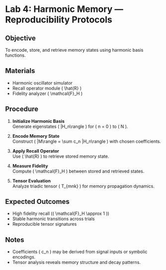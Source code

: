 # Lab 4: Harmonic Memory — Reproducibility Protocols

## Objective

To encode, store, and retrieve memory states using harmonic basis functions.

## Materials

- Harmonic oscillator simulator
- Recall operator module \( \hat{R} \)
- Fidelity analyzer \( \mathcal{F}_H \)

## Procedure

1. **Initialize Harmonic Basis**  
   Generate eigenstates \( |H_n\rangle \) for \( n = 0 \) to \( N \).

2. **Encode Memory State**  
   Construct \( |M\rangle = \sum c_n |H_n\rangle \) with chosen coefficients.

3. **Apply Recall Operator**  
   Use \( \hat{R} \) to retrieve stored memory state.

4. **Measure Fidelity**  
   Compute \( \mathcal{F}_H \) between stored and retrieved states.

5. **Tensor Evaluation**  
   Analyze triadic tensor \( T_{mnk} \) for memory propagation dynamics.

## Expected Outcomes

- High fidelity recall (\( \mathcal{F}_H \approx 1 \))
- Stable harmonic transitions across trials
- Reproducible tensor signatures

## Notes

- Coefficients \( c_n \) may be derived from signal inputs or symbolic encodings.
- Tensor analysis reveals memory structure and decay patterns.
